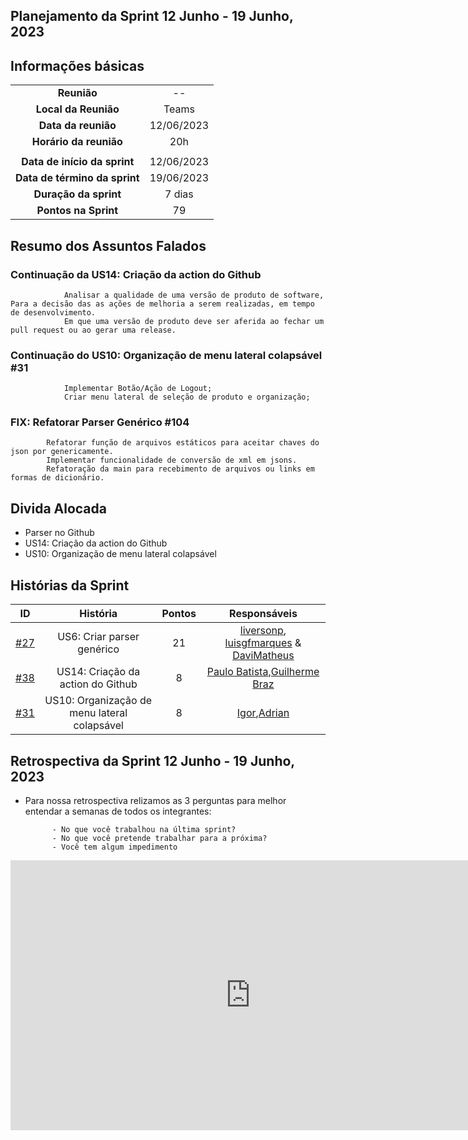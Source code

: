 ## Planejamento da Sprint 12 Junho - 19 Junho, 2023


##  Informações básicas

| | |
|:--:|:--:|
|**Reunião**|--|
|**Local da Reunião**|Teams|
|**Data da reunião**|12/06/2023|
|**Horário da reunião**|20h|
||||
|**Data de início da sprint**|12/06/2023|
|**Data de término da sprint**|19/06/2023|
|**Duração da sprint**|7 dias|
|**Pontos na Sprint**|79|  


## Resumo dos Assuntos Falados

### Continuação da US14: Criação da action do Github 
                Analisar a qualidade de uma versão de produto de software, Para a decisão das as ações de melhoria a serem realizadas, em tempo de desenvolvimento.
                Em que uma versão de produto deve ser aferida ao fechar um pull request ou ao gerar uma release.

### Continuação do US10: Organização de menu lateral colapsável #31
                Implementar Botão/Ação de Logout;
                Criar menu lateral de seleção de produto e organização;

### FIX: Refatorar Parser Genérico #104
            Refatorar função de arquivos estáticos para aceitar chaves do json por genericamente.
            Implementar funcionalidade de conversão de xml em jsons.
            Refatoração da main para recebimento de arquivos ou links em formas de dicionário.



##  Divida Alocada

* Parser no Github
* US14: Criação da action do Github 
* US10: Organização de menu lateral colapsável 

##  Histórias da Sprint

 |ID|História|Pontos|Responsáveis|
|:-:|:-----:|:----:|:----------:|
|[#27](https://github.com/fga-eps-mds/2023-1-MeasureSoftGram-Doc/issues/27)| US6: Criar parser genérico  |21|[liversonp](https://github.com/liversonp), [luisgfmarques](https://github.com/luisgfmarques) & [DaviMatheus](https://github.com/DaviMatheus)|
| [#38](https://github.com/fga-eps-mds/2023-1-MeasureSoftGram-Doc/issues/38) | US14: Criação da action do Github  | 8  | [Paulo Batista](https://github.com/higton),[Guilherme Braz](https://github.com/GuilhermeBraz) |
| [#31](https://github.com/fga-eps-mds/2023-1-MeasureSoftGram-Doc/issues/31) | US10: Organização de menu lateral colapsável | 8  | [Igor](https://github.com/igorq937),[Adrian ](https://github.com/SwampTG) |

## Retrospectiva da Sprint 12 Junho - 19 Junho, 2023

- Para nossa retrospectiva relizamos as 3 perguntas para melhor entendar a semanas de todos os integrantes:

            - No que você trabalhou na última sprint?
            - No que você pretende trabalhar para a próxima?
            - Você tem algum impedimento

<iframe width="768" height="432" src="https://miro.com/app/live-embed/uXjVM_BQLvs=/?moveToViewport=-2957,-1549,4986,2343&embedId=710374206052" frameborder="0" scrolling="no" allow="fullscreen; clipboard-read; clipboard-write" allowfullscreen></iframe> 